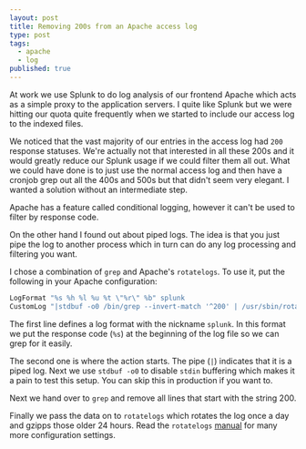 ```yaml
---
layout: post
title: Removing 200s from an Apache access log
type: post
tags:
  - apache
  - log
published: true
---
```

At work we use Splunk to do log analysis of our frontend Apache which acts as
a simple proxy to the application servers. I quite like Splunk but we were
hitting our quota quite frequently when we started to include our access log
to the indexed files.

We noticed that the vast majority of our entries in the access log had `200`
response statuses. We're actually not that interested in all these 200s and
it would greatly reduce our Splunk usage if we could filter them all out.
What we could have done is to just use the normal access log and then have a
cronjob grep out all the 400s and 500s but that didn't seem very elegant. I
wanted a solution without an intermediate step.

Apache has a feature called conditional logging, however it can't be used to
filter by response code.

On the other hand I found out about piped logs. The idea is that you just
pipe the log to another process which in turn can do any log processing and
filtering you want.

I chose a combination of `grep` and Apache's `rotatelogs`. To use it, put
the following in your Apache configuration:

```apache
LogFormat "%s %h %l %u %t \"%r\" %b" splunk
CustomLog "|stdbuf -o0 /bin/grep --invert-match '^200' | /usr/sbin/rotatelogs /var/log/apache2/splunk-access.log 86400" splunk
```

The first line defines a log format with the nickname `splunk`. In this format
we put the response code (`%s`) at the beginning of the log file so we can
grep for it easily.

The second one is where the action starts. The pipe (`|`) indicates that it is
a piped log. Next we use `stdbuf -o0` to disable `stdin` buffering which makes
it a pain to test this setup. You can skip this in production if you want to.

Next we hand over to `grep` and remove all lines that start with the string
200.

Finally we pass the data on to `rotatelogs` which rotates the log once a day
and gzipps those older 24 hours. Read the `rotatelogs`
[manual](http://httpd.apache.org/docs/2.2/programs/rotatelogs.html)
for many more configuration settings.
